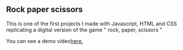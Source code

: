 ## Rock paper scissors

This is one of the first projects I made with Javascript, HTML and CSS replicating a digital version of the game " rock, paper, scissors "

You can see a demo video[here.](https://www.behance.net/gallery/97723705/Rock-Paper-Scissors-Javascript-HTML-CSS-game)

